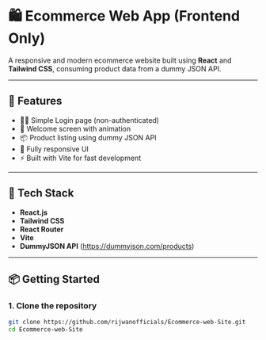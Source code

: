 # 🛍️ Ecommerce Web App (Frontend Only)

A responsive and modern ecommerce website built using **React** and **Tailwind CSS**, consuming product data from a dummy JSON API.

---

## 🚀 Features

- 🧑‍💻 Simple Login page (non-authenticated)
- 🎉 Welcome screen with animation
- 📦 Product listing using dummy JSON API
- 📱 Fully responsive UI
- ⚡ Built with Vite for fast development

---

## 🔧 Tech Stack

- **React.js**
- **Tailwind CSS**
- **React Router**
- **Vite**
- **DummyJSON API** (https://dummyjson.com/products)

---

## 📦 Getting Started

### 1. Clone the repository

```bash
git clone https://github.com/rijwanofficials/Ecommerce-web-Site.git
cd Ecommerce-web-Site
